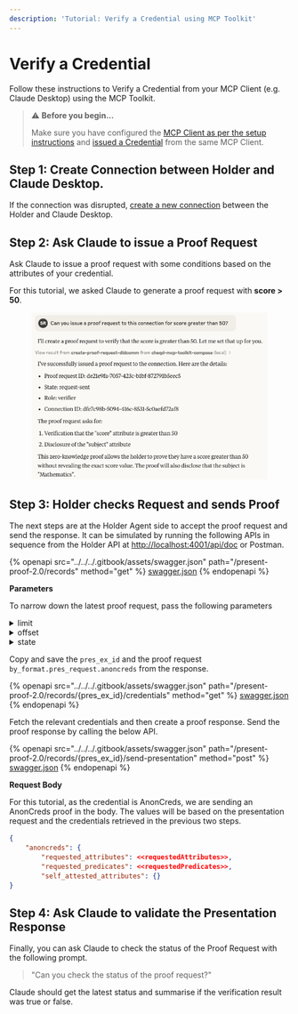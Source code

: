 ```yaml
---
description: 'Tutorial: Verify a Credential using MCP Toolkit'
---
```


# Verify a Credential

Follow these instructions to Verify a Credential from your MCP Client (e.g. Claude Desktop) using the MCP Toolkit.

> ⚠️ **Before you begin...**
>
> Make sure you have configured the [MCP Client as per the setup instructions](./#getting-started) and [issued a Credential](issue-credential.md) from the same MCP Client.

## Step 1: Create Connection between Holder and Claude Desktop.

If the connection was disrupted, [create a new connection](issue-credential.md#step-2-create-connection-between-holder-and-claude-desktop) between the Holder and Claude Desktop.

## Step 2: Ask Claude to issue a Proof Request

Ask Claude to issue a proof request with some conditions based on the attributes of your credential.&#x20;

For this tutorial, we asked Claude to generate a proof request with **score > 50**.

<figure><img src="../../../.gitbook/assets/Screenshot 2025-04-02 at 14.08.05.png" alt=""><figcaption></figcaption></figure>

## Step 3: Holder checks Request and sends Proof

The next steps are at the Holder Agent side to accept the proof request and send the response. It can be simulated by running the following APIs in sequence from the Holder API at [http://localhost:4001/api/doc](http://localhost:4001/api/doc) or Postman.

{% openapi src="../../../.gitbook/assets/swagger.json" path="/present-proof-2.0/records" method="get" %}
[swagger.json](../../../.gitbook/assets/swagger.json)
{% endopenapi %}

**Parameters**

To narrow down the latest proof request, pass the following parameters

<details>

<summary>limit</summary>

Set this to 10.

</details>

<details>

<summary>offset</summary>

set this to 0.

</details>

<details>

<summary>state</summary>

Set this to "request-received"

</details>

Copy and save the `pres_ex_id` and the proof request `by_format.pres_request.anoncreds` from the response.

{% openapi src="../../../.gitbook/assets/swagger.json" path="/present-proof-2.0/records/{pres_ex_id}/credentials" method="get" %}
[swagger.json](../../../.gitbook/assets/swagger.json)
{% endopenapi %}

Fetch the relevant credentials and then create a proof response. Send the proof response by calling the below API.

{% openapi src="../../../.gitbook/assets/swagger.json" path="/present-proof-2.0/records/{pres_ex_id}/send-presentation" method="post" %}
[swagger.json](../../../.gitbook/assets/swagger.json)
{% endopenapi %}

**Request Body**

For this tutorial, as the credential is AnonCreds, we are sending an AnonCreds proof in the body. The values will be based on the presentation request and the credentials retrieved in the previous two steps.

```json
{
    "anoncreds": {
        "requested_attributes": <<requestedAttributes>>,
        "requested_predicates": <<requestedPredicates>>,
        "self_attested_attributes": {}
}
```

## Step 4: Ask Claude to validate the Presentation Response

Finally, you can ask Claude to check the status of the Proof Request with the following prompt.

> "Can you check the status of the proof request?"

Claude should get the latest status and summarise if the verification result was true or false.

